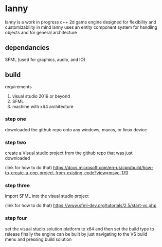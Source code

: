 # lanny
lanny is a work in progress c++ 2d game engine designed for flexibility and customizability in mind
lanny uses an entity component system for handling objects and for general architecture
## dependancies
SFML (used for graphics, audio, and IO)

## build
requirements
1. visual studio 2019 or beyond
2. SFML 
3. machine with x64 architecture

### step one
downloaded the github repo onto any windows, macos, or linux device

### step two
create a Visual studio project from the github repo that was just downloaded

(link for how to do that)
https://docs.microsoft.com/en-us/cpp/build/how-to-create-a-cpp-project-from-existing-code?view=msvc-170

### step three
import SFML into the visual studio project

(link for how to do that)
https://www.sfml-dev.org/tutorials/2.5/start-vc.php

### step four
set the visual studio solution platform to x64 and then set the build type to release
finally the engine can be built by just navigating to the VS build menu and pressing build solution
